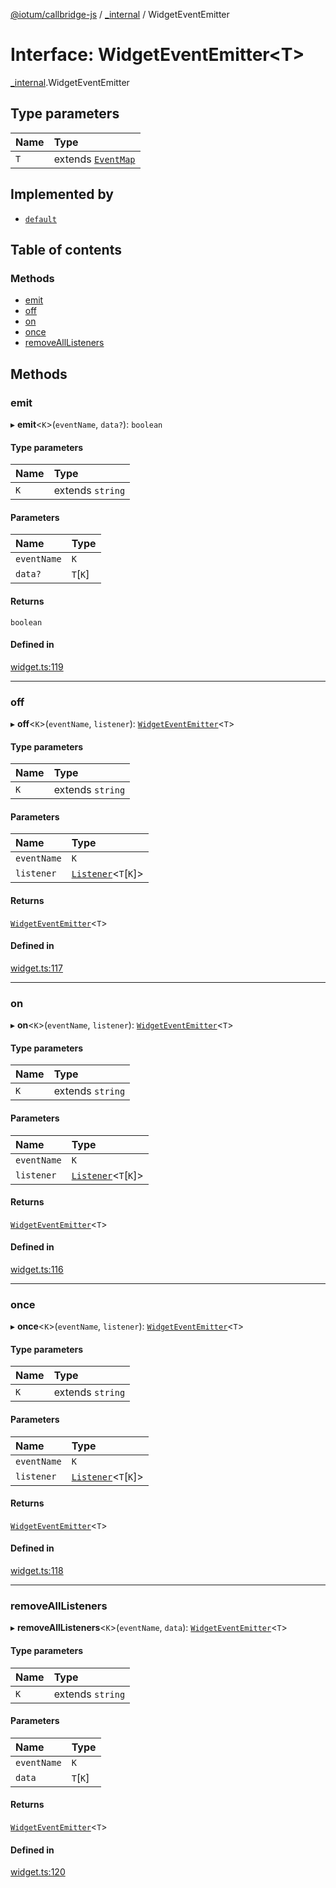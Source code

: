 [@iotum/callbridge-js](../README.md) / [\_internal](../modules/internal.md) / WidgetEventEmitter

# Interface: WidgetEventEmitter<T\>

[_internal](../modules/internal.md).WidgetEventEmitter

## Type parameters

| Name | Type |
| :------ | :------ |
| `T` | extends [`EventMap`](../modules/internal.md#eventmap) |

## Implemented by

- [`default`](../classes/internal.default.md)

## Table of contents

### Methods

- [emit](internal.WidgetEventEmitter.md#emit)
- [off](internal.WidgetEventEmitter.md#off)
- [on](internal.WidgetEventEmitter.md#on)
- [once](internal.WidgetEventEmitter.md#once)
- [removeAllListeners](internal.WidgetEventEmitter.md#removealllisteners)

## Methods

### emit

▸ **emit**<`K`\>(`eventName`, `data?`): `boolean`

#### Type parameters

| Name | Type |
| :------ | :------ |
| `K` | extends `string` |

#### Parameters

| Name | Type |
| :------ | :------ |
| `eventName` | `K` |
| `data?` | `T`[`K`] |

#### Returns

`boolean`

#### Defined in

[widget.ts:119](https://github.com/iotum/callbridge-js/blob/2066c52/src/widget.ts#L119)

___

### off

▸ **off**<`K`\>(`eventName`, `listener`): [`WidgetEventEmitter`](internal.WidgetEventEmitter.md)<`T`\>

#### Type parameters

| Name | Type |
| :------ | :------ |
| `K` | extends `string` |

#### Parameters

| Name | Type |
| :------ | :------ |
| `eventName` | `K` |
| `listener` | [`Listener`](../modules/internal.md#listener)<`T`[`K`]\> |

#### Returns

[`WidgetEventEmitter`](internal.WidgetEventEmitter.md)<`T`\>

#### Defined in

[widget.ts:117](https://github.com/iotum/callbridge-js/blob/2066c52/src/widget.ts#L117)

___

### on

▸ **on**<`K`\>(`eventName`, `listener`): [`WidgetEventEmitter`](internal.WidgetEventEmitter.md)<`T`\>

#### Type parameters

| Name | Type |
| :------ | :------ |
| `K` | extends `string` |

#### Parameters

| Name | Type |
| :------ | :------ |
| `eventName` | `K` |
| `listener` | [`Listener`](../modules/internal.md#listener)<`T`[`K`]\> |

#### Returns

[`WidgetEventEmitter`](internal.WidgetEventEmitter.md)<`T`\>

#### Defined in

[widget.ts:116](https://github.com/iotum/callbridge-js/blob/2066c52/src/widget.ts#L116)

___

### once

▸ **once**<`K`\>(`eventName`, `listener`): [`WidgetEventEmitter`](internal.WidgetEventEmitter.md)<`T`\>

#### Type parameters

| Name | Type |
| :------ | :------ |
| `K` | extends `string` |

#### Parameters

| Name | Type |
| :------ | :------ |
| `eventName` | `K` |
| `listener` | [`Listener`](../modules/internal.md#listener)<`T`[`K`]\> |

#### Returns

[`WidgetEventEmitter`](internal.WidgetEventEmitter.md)<`T`\>

#### Defined in

[widget.ts:118](https://github.com/iotum/callbridge-js/blob/2066c52/src/widget.ts#L118)

___

### removeAllListeners

▸ **removeAllListeners**<`K`\>(`eventName`, `data`): [`WidgetEventEmitter`](internal.WidgetEventEmitter.md)<`T`\>

#### Type parameters

| Name | Type |
| :------ | :------ |
| `K` | extends `string` |

#### Parameters

| Name | Type |
| :------ | :------ |
| `eventName` | `K` |
| `data` | `T`[`K`] |

#### Returns

[`WidgetEventEmitter`](internal.WidgetEventEmitter.md)<`T`\>

#### Defined in

[widget.ts:120](https://github.com/iotum/callbridge-js/blob/2066c52/src/widget.ts#L120)
